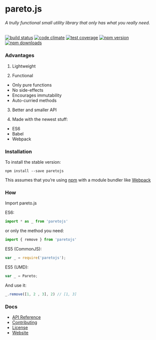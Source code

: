# pareto.js

###### A trully functional small utility library that only has what you really need.

[![build status](https://img.shields.io/travis/concretesolutions/pareto.js/master.svg?style=flat-square)](https://travis-ci.org/concretesolutions/pareto.js)
[![code climate](https://codeclimate.com/github/concretesolutions/pareto.js/badges/gpa.svg)](https://codeclimate.com/github/concretesolutions/pareto.js)
[![test coverage](https://codeclimate.com/github/concretesolutions/pareto.js/badges/coverage.svg)](https://codeclimate.com/github/concretesolutions/pareto.js/coverage)
[![npm version](https://img.shields.io/npm/v/paretojs.svg?style=flat-square)](https://www.npmjs.com/package/paretojs)
[![npm downloads](https://img.shields.io/npm/dm/paretojs.svg?style=flat-square)](https://www.npmjs.com/package/paretojs)

### Advantages

1. Lightweight

2. Functional
 * Only pure functions
 * No side-effects
 * Encourages immutability
 * Auto-curried methods

3. Better and smaller API

4. Made with the newest stuff:
 * ES6
 * Babel
 * Webpack

### Installation

To install the stable version:

```
npm install --save paretojs
```

This assumes that you’re using [npm](https://www.npmjs.com/) with a module bundler like [Webpack](http://webpack.github.io)

### How

Import pareto.js

ES6:

```js
import * as _ from 'paretojs'
```

or only the method you need:

```js
import { remove } from 'paretojs'
```

ES5 (CommonJS):

```js
var _ = require('paretojs');
```

ES5 (UMD):

```js
var _ = Pareto;
```

And use it:

```js
_.remove([1, 2 , 3], 2) // [1, 3]
```

### Docs

* [API Reference](https://github.com/concretesolutions/pareto.js/blob/master/API.md)
* [Contributing](https://github.com/concretesolutions/pareto.js/blob/master/CONTRIBUTING.md)
* [License](https://github.com/concretesolutions/pareto.js/blob/master/LICENSE.md)
* [Website](http://www.concretesolutions.com.br/pareto.js/)
